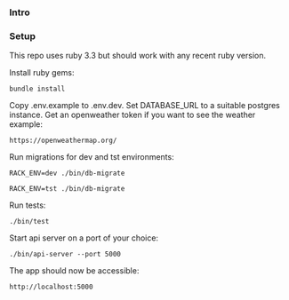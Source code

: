 ### Intro


### Setup

This repo uses ruby 3.3 but should work with any recent ruby version.

Install ruby gems:

```
bundle install
```

Copy .env.example to .env.dev. Set DATABASE_URL to a suitable postgres instance.  Get an openweather token if you want to see the weather example:

```
https://openweathermap.org/
```

Run migrations for dev and tst environments:

```
RACK_ENV=dev ./bin/db-migrate

RACK_ENV=tst ./bin/db-migrate
```

Run tests:

```
./bin/test
```

Start api server on a port of your choice:

```
./bin/api-server --port 5000
```

The app should now be accessible:

```
http://localhost:5000
```





